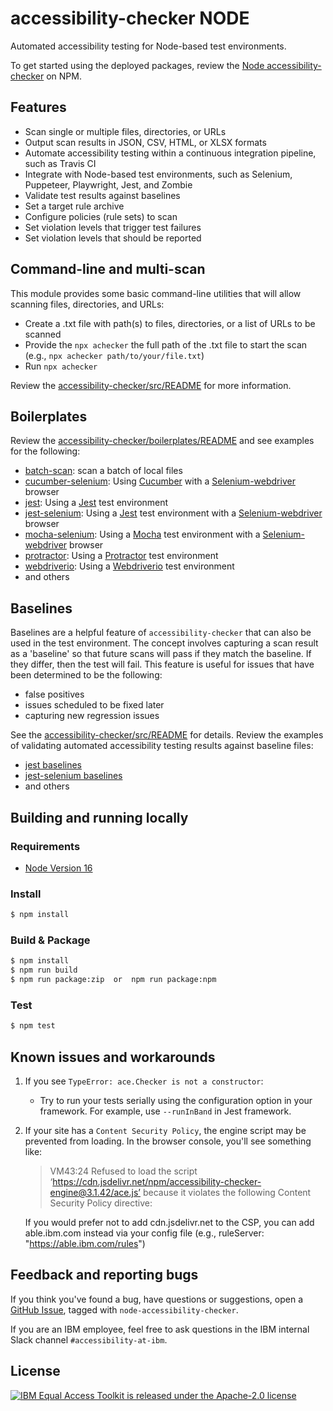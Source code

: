 # accessibility-checker NODE

Automated accessibility testing for Node-based test environments.

To get started using the deployed packages, review the [Node accessibility-checker](https://www.npmjs.com/package/accessibility-checker) on NPM.

## Features

- Scan single or multiple files, directories, or URLs
- Output scan results in JSON, CSV, HTML, or XLSX formats
- Automate accessibility testing within a continuous integration pipeline, such as Travis CI
- Integrate with Node-based test environments, such as Selenium, Puppeteer, Playwright, Jest, and Zombie
- Validate test results against baselines
- Set a target rule archive
- Configure policies (rule sets) to scan
- Set violation levels that trigger test failures
- Set violation levels that should be reported

## Command-line and multi-scan

This module provides some basic command-line utilities that will allow scanning files, directories, and URLs:

- Create a .txt file with path(s) to files, directories, or a list of URLs to be scanned
- Provide the `npx achecker` the full path of the .txt file to start the scan (e.g., `npx achecker path/to/your/file.txt`)
- Run `npx achecker`

Review the [accessibility-checker/src/README](src/README.md) for more information.

## Boilerplates

Review the [accessibility-checker/boilerplates/README](boilerplates/README.md) and see examples for the following:

- [batch-scan](batch-scan): scan a batch of local files
- [cucumber-selenium](cucumber-selenium): Using [Cucumber](https://www.npmjs.com/package/cucumber) with a [Selenium-webdriver](https://www.npmjs.com/package/selenium-webdriver) browser
- [jest](jest): Using a [Jest](https://www.npmjs.com/package/jest) test environment
- [jest-selenium](jest-selenium): Using a [Jest](https://www.npmjs.com/package/jest) test environment with a [Selenium-webdriver](https://www.npmjs.com/package/selenium-webdriver) browser
- [mocha-selenium](mocha-selenium): Using a [Mocha](https://www.npmjs.com/package/mocha) test environment with a [Selenium-webdriver](https://www.npmjs.com/package/selenium-webdriver) browser
- [protractor](protractor): Using a [Protractor](https://www.npmjs.com/package/protractor) test environment
- [webdriverio](webdriverio): Using a [Webdriverio](https://www.npmjs.com/package/webdriverio) test environment
- and others

## Baselines

Baselines are a helpful feature of `accessibility-checker` that can also be used in the test environment. The concept involves capturing a scan result as a 'baseline' so that future scans will pass if they match the baseline. If they differ, then the test will fail. This feature is useful for issues that have been determined to be the following:

- false positives
- issues scheduled to be fixed later
- capturing new regression issues

See the [accessibility-checker/src/README](https://github.com/IBMa/equal-access/blob/master/accessibility-checker/src/README.md) for details.
Review the examples of validating automated accessibility testing results against baseline files:

- [jest baselines](jest/baselines)
- [jest-selenium baselines](jest-selenium/baselines)
- and others

## Building and running locally

### Requirements

- [Node Version 16](https://nodejs.org/en/download/)

### Install

```bash
$ npm install
```

### Build & Package

```bash
$ npm install
$ npm run build
$ npm run package:zip  or  npm run package:npm
```

### Test

```bash
$ npm test
```

## Known issues and workarounds

1. If you see `TypeError: ace.Checker is not a constructor`: 
    - Try to run your tests serially using the configuration option in your framework. For example, use `--runInBand` in Jest framework. 

2. If your site has a `Content Security Policy`, the engine script may be
    prevented from loading. In the browser console, you'll see something like:
    > VM43:24 Refused to load the script ‘https://cdn.jsdelivr.net/npm/accessibility-checker-engine@3.1.42/ace.js’ because it violates the following Content Security Policy directive:

    If you would prefer not to add cdn.jsdelivr.net to the CSP, you can add able.ibm.com instead via your config file (e.g., ruleServer: "https://able.ibm.com/rules")

## Feedback and reporting bugs

If you think you've found a bug, have questions or suggestions, open a [GitHub Issue](https://github.com/IBMa/equal-access/issues?q=is%3Aopen+is%3Aissue+label%3Anode-accessibility-checker), tagged with `node-accessibility-checker`.

If you are an IBM employee, feel free to ask questions in the IBM internal Slack channel `#accessibility-at-ibm`.

## License

[![IBM Equal Access Toolkit is released under the Apache-2.0 license](https://img.shields.io/badge/license-Apache--2.0-blue.svg)](./LICENSE)
